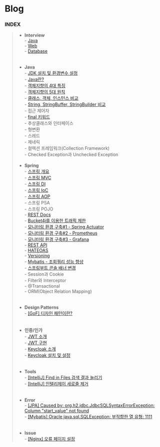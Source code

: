 # Blog

### INDEX
> - **Interview**   
>   \- [ Java ](https://caffeineoverflow.tistory.com/33)   
>   \- [ Web ](https://caffeineoverflow.tistory.com/34)   
>   \- [ Database ](https://caffeineoverflow.tistory.com/35)   
<br><br>
> - **Java**   
>   \- [ JDK 설치 및 환경변수 설정 ](https://caffeineoverflow.tistory.com/16)   
>   \- [ Java란? ](https://caffeineoverflow.tistory.com/37)   
>   \- [ 객체지향의 4대 특징 ](https://caffeineoverflow.tistory.com/38)   
>   \- [ 객체지향의 5대 원칙 ](https://caffeineoverflow.tistory.com/39)   
>   \- [ 클래스, 객체, 인스턴스 비교 ](https://caffeineoverflow.tistory.com/40)   
>   \- [ String, StringBuffer, StringBuilder 비교 ](https://caffeineoverflow.tistory.com/42)   
>   \- 접근 제어자   
>   \- [ final 키워드 ](https://caffeineoverflow.tistory.com/44)      
>   \- 추상클래스와 인터페이스   
>   \- 형변환   
>   \- 스레드   
>   \- 제네릭   
>   \- 컬렉션 프레임워크(Collection Framework)   
>   \- Checked Exception과 Unchecked Exception
<br><br>
> - **Spring**   
>   \- [ 스프링 개요 ](https://caffeineoverflow.tistory.com/5)   
>   \- [ 스프링 MVC ](https://caffeineoverflow.tistory.com/6)   
>   \- [ 스프링 DI ](https://caffeineoverflow.tistory.com/13)   
>   \- [ 스프링 IoC ](https://caffeineoverflow.tistory.com/14)   
>   \- [ 스프링 AOP ](https://caffeineoverflow.tistory.com/17)   
>   \- 스프링 PSA   
>   \- 스프링 POJO      
>   \- [ REST Docs ](https://caffeineoverflow.tistory.com/20)   
>   \- [ Bucket4j를 이용한 트래픽 제한 ](https://caffeineoverflow.tistory.com/21)   
>   \- [ 모니터링 환경 구축#1 - Spring Actuator ](https://caffeineoverflow.tistory.com/22)   
>   \- [ 모니터링 환경 구축#2 - Prometheus ](https://caffeineoverflow.tistory.com/24)   
>   \- [ 모니터링 환경 구축#3 - Grafana ](https://caffeineoverflow.tistory.com/25)   
>   \- [ REST API ](https://caffeineoverflow.tistory.com/26)   
>   \- [ HATEOAS ](https://caffeineoverflow.tistory.com/28)   
>   \- [ Versioning ](https://caffeineoverflow.tistory.com/29)   
>   \- [ Mybatis - 조회쿼리 성능 향상 ](https://caffeineoverflow.tistory.com/32)   
>   \- [ 스프링부트 콘솔 배너 변경 ](https://caffeineoverflow.tistory.com/12)   
>   \- Session과 Cookie   
>   \- Filter와 Interceptor   
>   \- @Transactional   
>   \- ORM(Object Relation Mapping)   
<br><br>
> - **Design Patterns**   
>   \- [ [GoF] 디자인 패턴이란? ](https://caffeineoverflow.tistory.com/41)   
<br><br>
> - **인증/인가**   
>   \- [ JWT 소개 ](https://caffeineoverflow.tistory.com/18)  
>   \- [ JWT 구현 ](https://caffeineoverflow.tistory.com/19)  
>   \- [ Keycloak 소개 ](https://caffeineoverflow.tistory.com/30)  
>   \- [ Keycloak 설치 및 설정 ](https://caffeineoverflow.tistory.com/31)   
<br><br>
> - **Tools**   
>   \- [ [IntelliJ] Find in Files 검색 결과 늘리기 ](https://caffeineoverflow.tistory.com/4)   
>   \- [ [IntelliJ] 인텔리제이 세로줄 제거 ](https://caffeineoverflow.tistory.com/3)   
<br><br>
> - **Error**   
>   \- [ [JPA] Caused by: org.h2.jdbc.JdbcSQLSyntaxErrorException: Column "start_value" not found ](https://caffeineoverflow.tistory.com/27)   
>   \- [ [Mybatis] Oracle java.sql.SQLException: 부적합한 열 유형: 1111 ](https://caffeineoverflow.tistory.com/43)   
<br><br>
> - **Issue**   
>   \- [ [Nginx] 오류 페이지 설정 ](https://caffeineoverflow.tistory.com/45)   
